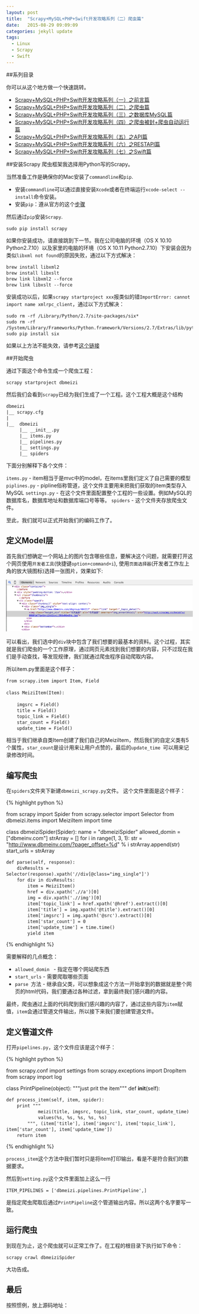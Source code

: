 ```yaml
---
layout: post
title:  "Scrapy+MySQL+PHP+Swift开发攻略系列（二）爬虫篇"
date:   2015-08-29 09:09:09
categories: jekyll update
tags:
  - Linux
  - Scrapy
  - Swift
---
```


##系列目录

你可以从这个地方做一个快速跳转。

- [Scrapy+MySQL+PHP+Swift开发攻略系列（一）之前言篇](http://blog.coderharry.com/2015/08/08/fullstack-of-Scrapy+MySQL+PHP+Swift.html)
- [Scrapy+MySQL+PHP+Swift开发攻略系列（二）之爬虫篇]()
- [Scrapy+MySQL+PHP+Swift开发攻略系列（三）之数据库MySQL篇]()
- [Scrapy+MySQL+PHP+Swift开发攻略系列（四）之爬虫被封+爬虫自动运行篇]()
- [Scrapy+MySQL+PHP+Swift开发攻略系列（五）之API篇]()
- [Scrapy+MySQL+PHP+Swift开发攻略系列（六）之RESTAPI篇]()
- [Scrapy+MySQL+PHP+Swift开发攻略系列（七）之Swift篇]()

##安装Scrapy
爬虫框架我选择用Python写的Scrapy。

当然准备工作是确保你的Mac安装了`commandline`和`pip`.

- 安装`commandline`可以通过直接安装`Xcode`或者在终端运行`xcode-select --install`命令安装。
- 安装`pip`：遵从官方的这个[步骤](https://pip.pypa.io/en/stable/installing.html#install-pip)

然后通过`pip`安装`Scrapy`.
	
	sudo pip install scrapy
	
如果你安装成功，请直接跳到下一节。我在公司电脑的环境（OS X 10.10 Python2.7.10）以及家里的电脑的环境（OS X 10.11 Python2.7.10）下安装会因为类似`libxml not found`的原因失败，通过以下方式解决：

	brew install libxml2
	brew install libxslt
	brew link libxml2 --force
	brew link libxslt --force


安装成功以后，如果`scrapy startproject xxx`报类似的错`ImportError: cannot import name xmlrpc_client`，通过以下方式解决：

	sudo rm -rf /Library/Python/2.7/site-packages/six*
	sudo rm -rf /System/Library/Frameworks/Python.framework/Versions/2.7/Extras/lib/python/six*
	sudo pip install six

如果以上方法不能失效，请参考[这个链接](http://stackoverflow.com/questions/30964836/scrapy-throws-importerror-cannot-import-name-xmlrpc-client)

##开始爬虫

通过下面这个命令生成一个爬虫工程：

	scrapy startproject dbmeizi
	
然后我们会看到`scrapy`已经为我们生成了一个工程。这个工程大概是这个结构
	
	dbmeizi
	|__ scrapy.cfg
	|
	|__	 dbmeizi
		 |__ __init__.py
		 |__ items.py
		 |__ pipelines.py
		 |__ settings.py
		 |__ spiders

下面分别解释下各个文件：

`items.py` - item相当于是mvc中的model，在items里我们定义了自己需要的模型
`piplines.py` - pipline俗称管道，这个文件主要用来把我们获取的item类型存入MySQL
`settings.py` -  在这个文件里面配置整个工程的一些设置。例如MySQL的数据库名，数据库地址和数据库端口号等等。
`spiders` - 这个文件夹存放爬虫文件。

至此，我们就可以正式开始我们的编码工作了。

## 定义Model层

首先我们想确定一个网站上的图片包含哪些信息，要解决这个问题，就需要打开这个网页使用`开发者工具`(快捷键`option+command+i`), 使用`页面选择器`(开发者工作左上角的放大镜图标)选择一张图片，效果如下:

![](/assets/2015/img_spiders01.png)


可以看出，我们选中的`div`块中包含了我们想要的最基本的资料。这个过程，其实就是我们爬虫的一个工作原理，通过网页元素找到我们想要的内容，只不过现在我们是手动查找，等发现规律，我们就通过爬虫程序自动爬取内容。

所以item.py里面是这个样子：

	from scrapy.item import Item, Field

	class MeiziItem(Item):
	
		imgsrc = Field()
    	title = Field()
    	topic_link = Field()
    	star_count = Field()
    	update_time = Field()
    	
相当于我们继承自类Item创建了我们自己的MeiziItem，然后我们的自定义类有5个属性，`star_count`是设计用来让用户点赞的，最后的`update_time `可以用来记录修改时间。

## 编写爬虫

在`spiders`文件夹下新建`dbmeizi_scrapy.py`文件。
这个文件里面是这个样子：

{% highlight python %}

from scrapy import Spider
from scrapy.selector import Selector
from dbmeizi.items import MeiziItem
import time

class dbmeiziSpider(Spider):
    name = "dbmeiziSpider"
    allowed_domin =["dbmeinv.com"]
    strArray = []
    for i in range(1, 3, 1):
        str = "http://www.dbmeinv.com/?pager_offset=%d" % i
        strArray.append(str)
    start_urls = strArray
            
    def parse(self, response):
        divResults = Selector(response).xpath('//div[@class="img_single"]')
        for div in divResults:
            item = MeiziItem()
            href = div.xpath('.//a')[0]
            img = div.xpath('.//img')[0]
            item['topic_link'] = href.xpath('@href').extract()[0]
            item['title'] = img.xpath('@title').extract()[0] 
            item['imgsrc'] = img.xpath('@src').extract()[0]
            item['star_count'] = 0
            item['update_time'] = time.time()
            yield item
    
{% endhighlight %}

需要解释的几点概念：

- `allowed_domin ` - 指定在哪个网站爬东西
- `start_urls` - 需要爬取哪些页面
- `parse `方法 - 继承自父类，可以想象成这个方法一开始拿到的数据就是整个网页的html代码，我们要通过各种过滤，拿到最终我们感兴趣的内容。

最终，爬虫通过上面的代码爬到我们感兴趣的内容了，通过这些内容为`item`赋值，`item`会通过管道文件输出，所以接下来我们要创建管道文件。

## 定义管道文件

打开`pipelines.py`，这个文件应该是这个样子：

{% highlight python %}

from scrapy.conf import settings
from scrapy.exceptions import DropItem
from scrapy import log

class PrintPipeline(object):
    """just prit the item"""
    def __init__(self):
        
    def process_item(self, item, spider):
        print """
                meizi(title, imgsrc, topic_link, star_count, update_time) 
                values(%s, %s, %s, %s, %s)
            """, (item['title'], item['imgsrc'], item['topic_link'], item['star_count'], item['update_time'])
        return item

{% endhighlight %}

`process_item`这个方法中我们暂时只是将item打印输出，看是不是符合我们的数据要求。

然后到`setting.py`这个文件里面加上这么一行
	
	ITEM_PIPELINES = ['dbmeizi.pipelines.PrintPipeline',] 

是指定爬虫爬取后通过`PrintPipeline`这个管道输出内容。所以这两个名字要写一致。

## 运行爬虫
到现在为止，这个爬虫就可以正常工作了。在工程的根目录下执行如下命令：

	scrapy crawl dbmeiziSpider



大功告成。

## 最后

按照惯例，放上源码地址：




